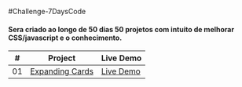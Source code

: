 #Challenge-7DaysCode

<h4> Sera criado ao longo de 50 dias 50 projetos com intuito de melhorar CSS/javascript e o conhecimento.</h4>

|  #  | Project                                                                                                                     | Live Demo                                                                         |
| :-: | --------------------------------------------------------------------------------------------------------------------------- | --------------------------------------------------------------------------------- |
| 01  | [Expanding Cards](https://github.com/0bruno/Challenge-50DaysCode/tree/master/01-expending-cards)                             | [Live Demo](https://50projects50days.com/projects/expanding-cards/)   

